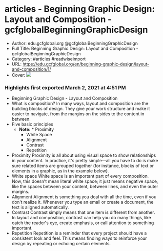 # articles - Beginning Graphic Design: Layout and Composition - gcfglobalBeginningGraphicDesign

- Author: edu.gcfglobal.org @gcfglobalBeginningGraphicDesign
- Full Title: Beginning Graphic Design: Layout and Composition - gcfglobalBeginningGraphicDesign
- Category: #articles #readwiseimport
- URL: https://edu.gcfglobal.org/en/beginning-graphic-design/layout-and-composition/1/
- Cover: ![](https://readwise-assets.s3.amazonaws.com/static/images/article1.be68295a7e40.png)

### Highlights first exported March 2, 2021 at 4:51 PM

- Beginning Graphic Design -
  Layout and Composition
- What is composition?
  In many ways, layout and composition are the building blocks of design. They give your work structure and make it easier to navigate, from the margins on the sides to the content in between.
- Five basic principles
    - **Note:** * Proximity
      * White Space
      * Alignment
      * Contrast
      * Repetition
- Proximity
  Proximity is all about using visual space to show relationships in your content. In practice, it's pretty simple—all you have to do is make sure related items are grouped together (for instance, blocks of text or elements in a graphic, as in the example below).
- White space
  White space is an important part of every composition. Now, this doesn't mean literal white space; it just means negative space, like the spaces between your content, between lines, and even the outer margins.
- Alignment
  Alignment is something you deal with all the time, even if you don't realize it. Whenever you type an email or create a document, the text is aligned automatically.
- Contrast
  Contrast simply means that one item is different from another. In layout and composition, contrast can help you do many things, like catch the reader's eye, create emphasis, or call attention to something important.
- Repetition
  Repetition is a reminder that every project should have a consistent look and feel. This means finding ways to reinforce your design by repeating or echoing certain elements.

